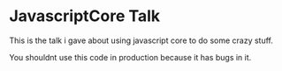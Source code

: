 # JavascriptCore Talk

This is the talk i gave about using javascript core to do some crazy stuff.

You shouldnt use this code in production because it has bugs in it.

